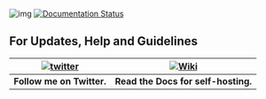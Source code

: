 ![img](https://ci.appveyor.com/api/projects/status/gmu6b3ltc80hr3k9?svg=true)
[![Documentation Status](https://readthedocs.org/projects/wizbot/badge/?version=latest)](http://wizbot.readthedocs.io/en/latest/?badge=latest)

## For Updates, Help and Guidelines

| [![twitter](https://cdn.discordapp.com/attachments/155726317222887425/252192520094613504/twiter_banner.JPG)](https://twitter.com/WizBot_Dev) | [![Wiki](https://cdn.discordapp.com/attachments/266240393639755778/281920793330581506/datcord.png)](http://wizbot.readthedocs.io/en/latest/)
| --- | --- |
| **Follow me on Twitter.** | **Read the Docs for self-hosting.** |
